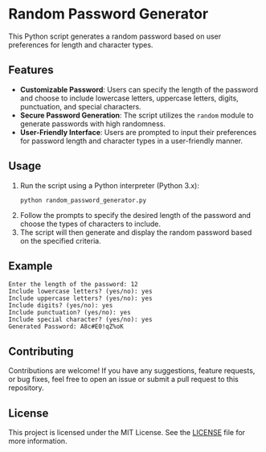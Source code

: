 

# Random Password Generator

This Python script generates a random password based on user preferences for length and character types.

## Features

- **Customizable Password**: Users can specify the length of the password and choose to include lowercase letters, uppercase letters, digits, punctuation, and special characters.
- **Secure Password Generation**: The script utilizes the `random` module to generate passwords with high randomness.
- **User-Friendly Interface**: Users are prompted to input their preferences for password length and character types in a user-friendly manner.

## Usage

1. Run the script using a Python interpreter (Python 3.x):
   ```
   python random_password_generator.py
   ```
2. Follow the prompts to specify the desired length of the password and choose the types of characters to include.
3. The script will then generate and display the random password based on the specified criteria.

## Example

```
Enter the length of the password: 12
Include lowercase letters? (yes/no): yes
Include uppercase letters? (yes/no): yes
Include digits? (yes/no): yes
Include punctuation? (yes/no): yes
Include special character? (yes/no): yes
Generated Password: A8c#E0!qZ%oK
```

## Contributing

Contributions are welcome! If you have any suggestions, feature requests, or bug fixes, feel free to open an issue or submit a pull request to this repository.

## License

This project is licensed under the MIT License. See the [LICENSE](LICENSE) file for more information.

